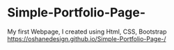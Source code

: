 # Simple-Portfolio-Page-
My first Webpage, I created using Html, CSS, Bootstrap
https://oshanedesign.github.io/Simple-Portfolio-Page-/ 
